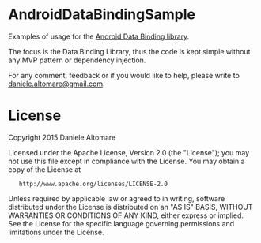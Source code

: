 AndroidDataBindingSample
================

Examples of usage for the [Android Data Binding library](https://developer.android.com/tools/data-binding/guide.html).

The focus is the Data Binding Library, thus the code is kept simple without any MVP pattern or dependency injection.

For any comment, feedback or if you would like to help, please write to daniele.altomare@gmail.com.



License
================

Copyright 2015 Daniele Altomare

   Licensed under the Apache License, Version 2.0 (the "License");
   you may not use this file except in compliance with the License.
   You may obtain a copy of the License at

       http://www.apache.org/licenses/LICENSE-2.0

   Unless required by applicable law or agreed to in writing, software
   distributed under the License is distributed on an "AS IS" BASIS,
   WITHOUT WARRANTIES OR CONDITIONS OF ANY KIND, either express or implied.
   See the License for the specific language governing permissions and
   limitations under the License.
